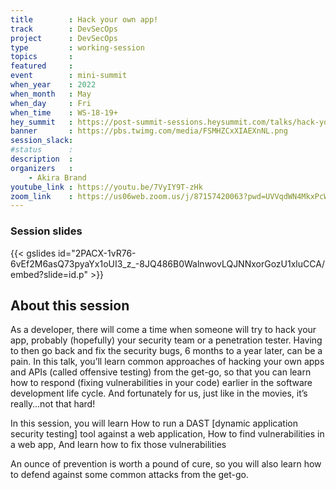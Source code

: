 ```yaml
---
title        : Hack your own app!
track        : DevSecOps
project      : DevSecOps
type         : working-session
topics       :
featured     :
event        : mini-summit
when_year    : 2022
when_month   : May
when_day     : Fri
when_time    : WS-18-19+
hey_summit   : https://post-summit-sessions.heysummit.com/talks/hack-your-own-app/
banner       : https://pbs.twimg.com/media/FSMHZCxXIAEXnNL.png
session_slack:
#status      : 
description  :
organizers   :
    - Akira Brand       
youtube_link : https://youtu.be/7VyIY9T-zHk
zoom_link    : https://us06web.zoom.us/j/87157420063?pwd=UVVqdWN4MkxPcWhNRkNMcW9MZnlhQT09
---
```


### Session slides

{{< gslides id="2PACX-1vR76-6vEf2M6asQ73pyaYx1oUI3_z_-8JQ486B0WalnwovLQJNNxorGozU1xluCCA/embed?slide=id.p" >}}

## About this session
As a developer, there will come a time when someone will try to hack your app, probably (hopefully) your security team or a penetration tester. Having to then go back and fix the security bugs, 6 months to a year later, can be a pain. In this talk, you’ll learn common approaches of hacking your own apps and APIs (called offensive testing) from the get-go, so that you can learn how to respond (fixing vulnerabilities in your code) earlier in the software development life cycle. And fortunately for us, just like in the movies, it’s really…not that hard!

In this session, you will learn 
How to run a DAST [dynamic application security testing] tool against a web application, 
How to find vulnerabilities in a web app,
And learn how to fix those vulnerabilities 

An ounce of prevention is worth a pound of cure, so you will also learn how to defend against some common attacks from the get-go.
